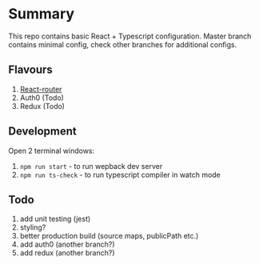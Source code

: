 # Summary 
This repo contains basic React + Typescript configuration. Master branch contains minimal config, check other branches for additional configs.

## Flavours

1. [React-router](../../tree/react-router/)
2. Auth0 (Todo)
3. Redux (Todo)

## Development

Open 2 terminal windows:
1. `npm run start` - to run wepback dev server
2. `npm run ts-check` - to run typescript compiler in watch mode

## Todo

1. add unit testing (jest)
2. styling? 
3. better production build (source maps, publicPath etc.)
4. add auth0 (another branch?)
5. add redux (another branch?)
